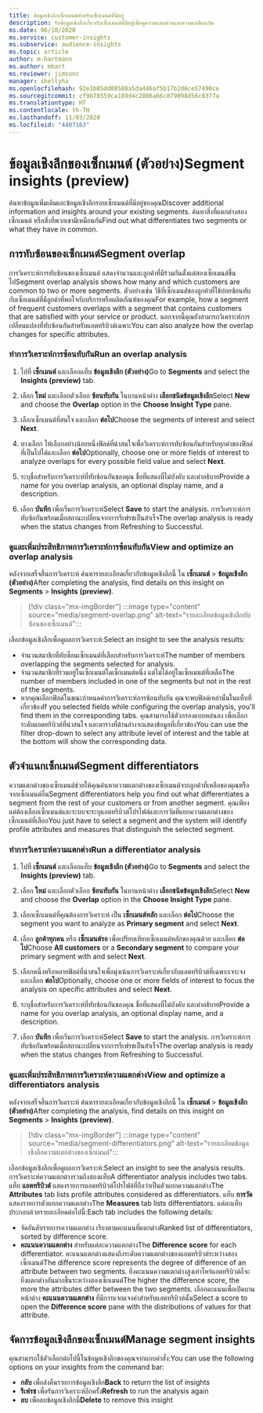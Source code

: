 ```yaml
---
title: ข้อมูลเชิงลึกเซ็กเมนต์สำหรับเซ็กเมนต์ที่มีอยู่
description: รับข้อมูลเชิงลึกเกี่ยวกับเซ็กเมนต์ที่มีอยู่เพื่อดูความแตกต่างและความเหมือนกัน
ms.date: 06/10/2020
ms.service: customer-insights
ms.subservice: audience-insights
ms.topic: article
author: m-hartmann
ms.author: mhart
ms.reviewer: jimsonc
manager: shellyha
ms.openlocfilehash: 92e1b05dd08588a5da446af5b17b2d6ce57490ce
ms.sourcegitcommit: cf9b78559ca189d4c2086a66c879098d56c0377a
ms.translationtype: HT
ms.contentlocale: th-TH
ms.lasthandoff: 11/03/2020
ms.locfileid: "4407163"
---
```

# <a name="segment-insights-preview"></a><span data-ttu-id="96011-103">ข้อมูลเชิงลึกของเซ็กเมนต์ (ตัวอย่าง)</span><span class="sxs-lookup"><span data-stu-id="96011-103">Segment insights (preview)</span></span>

<span data-ttu-id="96011-104">ค้นหาข้อมูลเพิ่มเติมและข้อมูลเชิงลึกรอบเซ็กเมนต์ที่มีอยู่ของคุณ</span><span class="sxs-lookup"><span data-stu-id="96011-104">Discover additional information and insights around your existing segments.</span></span> <span data-ttu-id="96011-105">ค้นหาสิ่งที่แตกต่างสองเซ็กเมนต์ หรือสิ่งที่พวกเขามีเหมือนกัน</span><span class="sxs-lookup"><span data-stu-id="96011-105">Find out what differentiates two segments or what they have in common.</span></span>

## <a name="segment-overlap"></a><span data-ttu-id="96011-106">การทับซ้อนของเซ็กเมนต์</span><span class="sxs-lookup"><span data-stu-id="96011-106">Segment overlap</span></span>

<span data-ttu-id="96011-107">การวิเคราะห์การทับซ้อนของเซ็กเมนต์ แสดงจำนวนและลูกค้าที่มีร่วมกันตั้งแต่สองเซ็กเมนต์ขึ้นไป</span><span class="sxs-lookup"><span data-stu-id="96011-107">Segment overlap analysis shows how many and which customers are common to two or more segments.</span></span> <span data-ttu-id="96011-108">ตัวอย่างเช่น วิธีที่เซ็กเมนต์ของลูกค้าที่ใช้บ่อยซ้อนทับกับเซ็กเมนต์ที่มีลูกค้าที่พอใจกับบริการหรือผลิตภัณฑ์ของคุณ</span><span class="sxs-lookup"><span data-stu-id="96011-108">For example, how a segment of frequent customers overlaps with a segment that contains customers that are satisfied with your service or product.</span></span>
<span data-ttu-id="96011-109">นอกจากนี้คุณยังสามารถวิเคราะห์การเปลี่ยนแปลงที่ทับซ้อนกันสำหรับแอตทริบิวต์เฉพาะ</span><span class="sxs-lookup"><span data-stu-id="96011-109">You can also analyze how the overlap changes for specific attributes.</span></span>

### <a name="run-an-overlap-analysis"></a><span data-ttu-id="96011-110">ทำการวิเคราะห์การซ้อนทับกัน</span><span class="sxs-lookup"><span data-stu-id="96011-110">Run an overlap analysis</span></span>

1. <span data-ttu-id="96011-111">ไปที่ **เซ็กเมนต์** และเลือกแท็บ **ข้อมูลเชิงลึก (ตัวอย่าง)**</span><span class="sxs-lookup"><span data-stu-id="96011-111">Go to **Segments** and select the **Insights (preview)** tab.</span></span>

1. <span data-ttu-id="96011-112">เลือก **ใหม่** และเลือกตัวเลือก **ซ้อนทับกัน** ในบานหน้าต่าง **เลือกชนิดข้อมูลเชิงลึก**</span><span class="sxs-lookup"><span data-stu-id="96011-112">Select **New** and choose the **Overlap** option in the **Choose Insight Type** pane.</span></span>

1. <span data-ttu-id="96011-113">เลือกเซ็กเมนต์ที่สนใจ และเลือก **ต่อไป**</span><span class="sxs-lookup"><span data-stu-id="96011-113">Choose the segments of interest and select **Next**.</span></span>

1. <span data-ttu-id="96011-114">ทางเลือก ให้เลือกอย่างน้อยหนึ่งฟิลด์ที่น่าสนใจเพื่อวิเคราะห์การทับซ้อนกันสำหรับทุกค่าของฟิลด์ที่เป็นไปได้และเลือก **ต่อไป**</span><span class="sxs-lookup"><span data-stu-id="96011-114">Optionally, choose one or more fields of interest to analyze overlaps for every possible field value and select **Next**.</span></span>

1. <span data-ttu-id="96011-115">ระบุชื่อสำหรับการวิเคราะห์ที่ทับซ้อนกันของคุณ ชื่อที่แสดงที่ไม่บังคับ และคำอธิบาย</span><span class="sxs-lookup"><span data-stu-id="96011-115">Provide a name for you overlap analysis, an optional display name, and a description.</span></span>

1. <span data-ttu-id="96011-116">เลือก **บันทึก** เพื่อเริ่มการวิเเคราะห์</span><span class="sxs-lookup"><span data-stu-id="96011-116">Select **Save** to start the analysis.</span></span> <span data-ttu-id="96011-117">การวิเคราะห์การทับซ้อกันพร้อมเมื่อสถานะเปลี่ยนจากการรีเฟรชเป็นสำเร็จ</span><span class="sxs-lookup"><span data-stu-id="96011-117">The overlap analysis is ready when the status changes from Refreshing to Successful.</span></span>

### <a name="view-and-optimize-an-overlap-analysis"></a><span data-ttu-id="96011-118">ดูและเพิ่มประสิทธิภาพการวิเคราะห์การซ้อนทับกัน</span><span class="sxs-lookup"><span data-stu-id="96011-118">View and optimize an overlap analysis</span></span>

<span data-ttu-id="96011-119">หลังจากเสร็จสิ้นการวิเคราะห์ ค้นหารายละเอียดเกี่ยวกับข้อมูลเชิงลึกนี้ ใน **เซ็กเมนต์** > **ข้อมูลเชิงลึก (ตัวอย่าง)**</span><span class="sxs-lookup"><span data-stu-id="96011-119">After completing the analysis, find details on this insight on **Segments** > **Insights (preview)**.</span></span>

> [!div class="mx-imgBorder"]
> :::image type="content" source="media/segment-overlap.png" alt-text="รายละเอียดข้อมูลเชิงลึกทับซ้อนของเซ็กเมนต์":::

<span data-ttu-id="96011-121">เลือกข้อมูลเชิงลึกเพื่อดูผลการวิเคราะห์:</span><span class="sxs-lookup"><span data-stu-id="96011-121">Select an insight to see the analysis results:</span></span>

- <span data-ttu-id="96011-122">จำนวนสมาชิกที่ทับซ็อนเซ็กเมนต์ที่เลือกสำหรับการวิเคราะห์</span><span class="sxs-lookup"><span data-stu-id="96011-122">The number of members overlapping the segments selected for analysis.</span></span>
- <span data-ttu-id="96011-123">จำนวนสมาชิกที่รวมอยู่ในเซ็กเมนต์ใดเซ็กเมนต์หนึ่ง แต่ไม่ได้อยู่ในเซ็กเมนต์ที่เหลือ</span><span class="sxs-lookup"><span data-stu-id="96011-123">The number of members included in one of the segments but not in the rest of the segments.</span></span>
- <span data-ttu-id="96011-124">หากคุณเลือกฟิลด์ในขณะกำหนดค่าการวิเคราะห์การซ้อนทับกัน คุณจะพบฟิลด์เหล่านั้นในแท็บที่เกี่ยวข้อง</span><span class="sxs-lookup"><span data-stu-id="96011-124">If you selected fields while configuring the overlap analysis, you'll find them in the corresponding tabs.</span></span> <span data-ttu-id="96011-125">คุณสามารถใช้ตัวกรองแบบหล่นลง เพื่อเลือกระดับแอตทริบิวต์ที่น่าสนใจ และตารางที่ด้านล่างจะแสดงข้อมูลที่เกี่ยวข้อง</span><span class="sxs-lookup"><span data-stu-id="96011-125">You can use the filter drop-down to select any attribute level of interest and the table at the bottom will show the corresponding data.</span></span>

## <a name="segment-differentiators"></a><span data-ttu-id="96011-126">ตัวจำแนกเซ็กเมนต์</span><span class="sxs-lookup"><span data-stu-id="96011-126">Segment differentiators</span></span>

<span data-ttu-id="96011-127">ความแตกต่างของเซ็กเมนต์ช่วยให้คุณค้นหาความแตกต่างของเซ็กเมนต์จากลูกค้าที่เหลือของคุณหรือจากเซ็กเมนต์อื่น</span><span class="sxs-lookup"><span data-stu-id="96011-127">Segment differentiators help you find out what differentiates a segment from the rest of your customers or from another segment.</span></span> <span data-ttu-id="96011-128">คุณเพียงแค่ต้องเลือกเซ็กเมนต์และระบบจะระบุแอตทริบิวต์โปรไฟล์และการวัดที่แยกความแตกต่างของเซ็กเมนต์ที่เลือก</span><span class="sxs-lookup"><span data-stu-id="96011-128">You just have to select a segment and the system will identify profile attributes and measures that distinguish the selected segment.</span></span>

### <a name="run-a-differentiator-analysis"></a><span data-ttu-id="96011-129">ทำการวิเคราะห์ความแตกต่าง</span><span class="sxs-lookup"><span data-stu-id="96011-129">Run a differentiator analysis</span></span>

1. <span data-ttu-id="96011-130">ไปที่ **เซ็กเมนต์** และเลือกแท็บ **ข้อมูลเชิงลึก (ตัวอย่าง)**</span><span class="sxs-lookup"><span data-stu-id="96011-130">Go to **Segments** and select the **Insights (preview)** tab.</span></span>

1. <span data-ttu-id="96011-131">เลือก **ใหม่** และเลือกตัวเลือก **ซ้อนทับกัน** ในบานหน้าต่าง **เลือกชนิดข้อมูลเชิงลึก**</span><span class="sxs-lookup"><span data-stu-id="96011-131">Select **New** and choose the **Overlap** option in the **Choose Insight Type** pane.</span></span>

1. <span data-ttu-id="96011-132">เลือกเซ็กเมนต์ที่คุณต้องการวิเคราะห์ เป็น **เซ็กเมนต์หลัก** และเลือก **ต่อไป**</span><span class="sxs-lookup"><span data-stu-id="96011-132">Choose the segment you want to analyze as **Primary segment** and select **Next**.</span></span>

1. <span data-ttu-id="96011-133">เลือก **ลูกค้าทุกคน** หรือ **เซ็กเมนต์รอ** เพื่อเปรียบเทียบเซ็กเมนต์หลักของคุณด้วย และเลือก **ต่อไป**</span><span class="sxs-lookup"><span data-stu-id="96011-133">Choose **All customers** or a **Secondary segment** to compare your primary segment with and select **Next**.</span></span>

1. <span data-ttu-id="96011-134">เลือกหนึ่งหรือหลายฟิลด์ที่น่าสนใจเพื่อมุ่งเน้นการวิเคราะห์เกี่ยวกับแอตทริบิวต์ที่เฉพาะเจาะจง และเลือก **ต่อไป**</span><span class="sxs-lookup"><span data-stu-id="96011-134">Optionally, choose one or more fields of interest to focus the analysis on specific attributes and select **Next**.</span></span>

1. <span data-ttu-id="96011-135">ระบุชื่อสำหรับการวิเคราะห์ที่ทับซ้อนกันของคุณ ชื่อที่แสดงที่ไม่บังคับ และคำอธิบาย</span><span class="sxs-lookup"><span data-stu-id="96011-135">Provide a name for you overlap analysis, an optional display name, and a description.</span></span>

1. <span data-ttu-id="96011-136">เลือก **บันทึก** เพื่อเริ่มการวิเเคราะห์</span><span class="sxs-lookup"><span data-stu-id="96011-136">Select **Save** to start the analysis.</span></span> <span data-ttu-id="96011-137">การวิเคราะห์การทับซ้อกันพร้อมเมื่อสถานะเปลี่ยนจากการรีเฟรชเป็นสำเร็จ</span><span class="sxs-lookup"><span data-stu-id="96011-137">The overlap analysis is ready when the status changes from Refreshing to Successful.</span></span>

### <a name="view-and-optimize-a-differentiators-analysis"></a><span data-ttu-id="96011-138">ดูและเพิ่มประสิทธิภาพการวิเคราะห์ความแตกต่าง</span><span class="sxs-lookup"><span data-stu-id="96011-138">View and optimize a differentiators analysis</span></span>

<span data-ttu-id="96011-139">หลังจากเสร็จสิ้นการวิเคราะห์ ค้นหารายละเอียดเกี่ยวกับข้อมูลเชิงลึกนี้ ใน **เซ็กเมนต์** > **ข้อมูลเชิงลึก (ตัวอย่าง)**</span><span class="sxs-lookup"><span data-stu-id="96011-139">After completing the analysis, find details on this insight on **Segments** > **Insights (preview)**.</span></span>

> [!div class="mx-imgBorder"]
> :::image type="content" source="media/segment-differentiators.png" alt-text="รายละเอียดข้อมูลเชิงลึกความแตกต่างของเซ็กเมนต์":::

<span data-ttu-id="96011-141">เลือกข้อมูลเชิงลึกเพื่อดูผลการวิเคราะห์:</span><span class="sxs-lookup"><span data-stu-id="96011-141">Select an insight to see the analysis results.</span></span> <span data-ttu-id="96011-142">การวิเคราะห์ความแตกต่างรวมถึงสองแท็บ</span><span class="sxs-lookup"><span data-stu-id="96011-142">A differentiator analysis includes two tabs.</span></span> <span data-ttu-id="96011-143">แท็บ **แอตทริบิวต์** แสดงรายการแอตทริบิวต์โปรไฟล์ที่ถือว่าเป็นตัวแยกความแตกต่าง</span><span class="sxs-lookup"><span data-stu-id="96011-143">The **Attributes** tab lists profile attributes considered as differentiators.</span></span> <span data-ttu-id="96011-144">แท็บ **การวัด** แสดงรายการตัวแยกความแตกต่าง</span><span class="sxs-lookup"><span data-stu-id="96011-144">The **Measures** tab lists differentiators.</span></span> <span data-ttu-id="96011-145">แต่ละแท็บประกอบด้วยรายละเอียดต่อไปนี้:</span><span class="sxs-lookup"><span data-stu-id="96011-145">Each tab includes the following details:</span></span>

- <span data-ttu-id="96011-146">จัดอันดับรายการความแตกต่าง เรียงตามคะแนนที่แตกต่าง</span><span class="sxs-lookup"><span data-stu-id="96011-146">Ranked list of differentiators, sorted by difference score.</span></span>
- <span data-ttu-id="96011-147">**คะแนนความแตกต่าง** สำหรับแต่ละความแตกต่าง</span><span class="sxs-lookup"><span data-stu-id="96011-147">The **Difference score** for each differentiator.</span></span> <span data-ttu-id="96011-148">คะแนนแตกต่างแสดงถึงระดับความแตกต่างของแอตทริบิวต์ระหว่างสองเซ็กเมนต์</span><span class="sxs-lookup"><span data-stu-id="96011-148">The difference score represents the degree of difference of an attribute between two segments.</span></span> <span data-ttu-id="96011-149">ยิ่งคะแนนความแตกต่างสูงเท่าไหร่แอตทริบิวต์ก็จะยิ่งแตกต่างกันมากขึ้นระหว่างสองเซ็กเมนต์</span><span class="sxs-lookup"><span data-stu-id="96011-149">The higher the difference score, the more the attributes differ between the two segments.</span></span> <span data-ttu-id="96011-150">เลือกคะแนนเพื่อเปิดบานหน้าต่าง **คะแนนความแตกต่าง** ที่มีการแจกแจงค่าสำหรับแอตทริบิวต์นั้น</span><span class="sxs-lookup"><span data-stu-id="96011-150">Select a score to open the **Difference score** pane with the distributions of values for that attribute.</span></span>

## <a name="manage-segment-insights"></a><span data-ttu-id="96011-151">จัดการข้อมูลเชิงลึกของเซ็กเมนต์</span><span class="sxs-lookup"><span data-stu-id="96011-151">Manage segment insights</span></span>

<span data-ttu-id="96011-152">คุณสามารถใช้ตัวเลือกต่อไปนี้ในข้อมูลเชิงลึกของคุณจากแถบคำสั่ง:</span><span class="sxs-lookup"><span data-stu-id="96011-152">You can use the following options on your insights from the command bar:</span></span>

- <span data-ttu-id="96011-153">**กลับ** เพื่อส่งคืนรายการข้อมูลเชิงลึก</span><span class="sxs-lookup"><span data-stu-id="96011-153">**Back** to return the list of insights</span></span>
- <span data-ttu-id="96011-154">**รีเฟรช** เพื่อรันการวิเคราะห์อีกครั้ง</span><span class="sxs-lookup"><span data-stu-id="96011-154">**Refresh** to run the analysis again</span></span>
- <span data-ttu-id="96011-155">**ลบ** เพื่อลบข้อมูลเชิงลึกนี้</span><span class="sxs-lookup"><span data-stu-id="96011-155">**Delete** to remove this insight</span></span>
